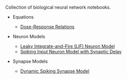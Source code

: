 Collection of biological neural network notebooks.

* Equations
  * [Dose-Response Relations](http://nbviewer.jupyter.org/github/ekaakurniawan/3nb/blob/master/Equations/Dose-Response%20Relations/Dose-Response%20Relations.ipynb)

* Neuron Models
  * [Leaky Integrate-and-Fire (LIF) Neuron Model](http://nbviewer.jupyter.org/github/ekaakurniawan/3nb/blob/master/Neuron%20Models/LifNeuron/LifNeuron.ipynb)
  * [Spiking Input Neuron Model with Synaptic Delay](http://nbviewer.jupyter.org/github/ekaakurniawan/3nb/blob/master/SpikingInputNeuronWithSynapticDelay.ipynb)

* Synapse Models 
  * [Dynamic Spiking Synapse Model](http://nbviewer.jupyter.org/github/ekaakurniawan/3nb/blob/master/DynamicSpikingSynapse.ipynb)
